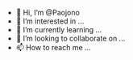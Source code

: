 - 👋 Hi, I’m @Paojono
- 👀 I’m interested in ...
- 🌱 I’m currently learning ...
- 💞️ I’m looking to collaborate on ...
- 📫 How to reach me ...

<!---
Paojono/Paojono is a ✨ special ✨ repository because its `README.md` (this file) appears on your GitHub profile.
You can click the Preview link to take a look at your changes.
--->
